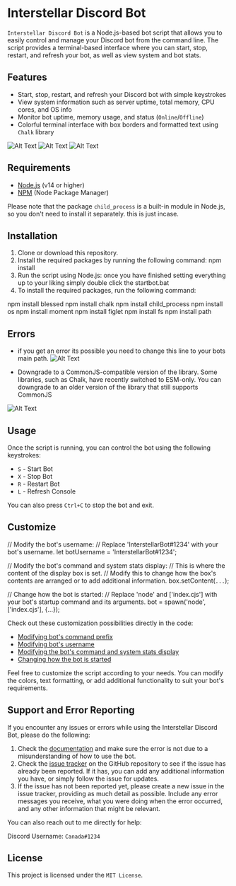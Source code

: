# Interstellar Discord Bot

`Interstellar Discord Bot` is a Node.js-based bot script that allows you to easily control and manage your Discord bot from the command line. The script provides a terminal-based interface where you can start, stop, restart, and refresh your bot, as well as view system and bot stats.

## Features

- Start, stop, restart, and refresh your Discord bot with simple keystrokes
- View system information such as server uptime, total memory, CPU cores, and OS info
- Monitor bot uptime, memory usage, and status (`Online`/`Offline`)
- Colorful terminal interface with box borders and formatted text using `Chalk` library

![Alt Text](https://who.likes-throwing.rocks/64A0JswaP.png)
![Alt Text](https://who.likes-throwing.rocks/64A169plq.png)
![Alt Text](https://who.likes-throwing.rocks/64A1KD3M1.png)

## Requirements

- [Node.js](https://nodejs.org/) (v14 or higher)
- [NPM](https://www.npmjs.com/) (Node Package Manager)

Please note that the package `child_process` is a built-in module in Node.js, so you don't need to install it separately. this is just incase.

## Installation

1. Clone or download this repository.
2. Install the required packages by running the following command: npm install
3. Run the script using Node.js: once you have finished setting everything up to your liking simply double click the startbot.bat 
4. To install the required packages, run the following command:

npm install blessed
npm install chalk
npm install child_process
npm install os
npm install moment
npm install figlet
npm install fs
npm install path

## Errors

- if you get an error its possible you need to change this line to your bots main path.
![Alt Text](https://who.likes-throwing.rocks/64uNfdBOs.png)

- Downgrade to a CommonJS-compatible version of the library. Some libraries, such as Chalk, have recently switched to ESM-only. You can downgrade to an older version of the library that still supports CommonJS

![Alt Text](https://who.likes-throwing.rocks/64uVRjBfx.png)

## Usage

Once the script is running, you can control the bot using the following keystrokes:

- `S` - Start Bot
- `X` - Stop Bot
- `R` - Restart Bot
- `L` - Refresh Console

You can also press `Ctrl+C` to stop the bot and exit.

## Customize

// Modify the bot's username:
// Replace 'InterstellarBot#1234' with your bot's username.
let botUsername = 'InterstellarBot#1234';

// Modify the bot's command and system stats display:
// This is where the content of the display box is set.
// Modify this to change how the box's contents are arranged or to add additional information.
box.setContent(`...`);

// Change how the bot is started:
// Replace 'node' and ['index.cjs'] with your bot's startup command and its arguments.
bot = spawn('node', ['index.cjs'], {...});

Check out these customization possibilities directly in the code:

- [Modifying bot's command prefix](https://github.com/Miehlav676/discord-command-prompt-startbot/blob/main/README.md#L162)
- [Modifying bot's username](https://github.com/Miehlav676/discord-command-prompt-startbot/blob/main/README.md#L62)
- [Modifying the bot's command and system stats display](https://github.com/Miehlav676/discord-command-prompt-startbot/blob/main/README.md#L163)
- [Changing how the bot is started](https://github.com/Miehlav676/discord-command-prompt-startbot/blob/main/README.md#L135)

Feel free to customize the script according to your needs. You can modify the colors, text formatting, or add additional functionality to suit your bot's requirements.

## Support and Error Reporting

If you encounter any issues or errors while using the Interstellar Discord Bot, please do the following:

1. Check the [documentation](https://github.com/Miehlav676/discord-command-prompt-startbot/blob/main/README.md) and make sure the error is not due to a misunderstanding of how to use the bot.
2. Check the [issue tracker](https://github.com/Miehlav676/discord-command-prompt-startbot/issues) on the GitHub repository to see if the issue has already been reported. If it has, you can add any additional information you have, or simply follow the issue for updates.
3. If the issue has not been reported yet, please create a new issue in the issue tracker, providing as much detail as possible. Include any error messages you receive, what you were doing when the error occurred, and any other information that might be relevant.

You can also reach out to me directly for help:

Discord Username: `Canada#1234`

## License

This project is licensed under the `MIT License`.
